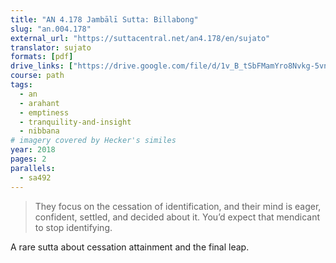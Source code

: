 ```yaml
---
title: "AN 4.178 Jambālī Sutta: Billabong"
slug: "an.004.178"
external_url: "https://suttacentral.net/an4.178/en/sujato"
translator: sujato
formats: [pdf]
drive_links: ["https://drive.google.com/file/d/1v_B_tSbFMamYro8Nvkg-5vnoWGEYzglZ"]
course: path
tags:
  - an
  - arahant
  - emptiness
  - tranquility-and-insight
  - nibbana
# imagery covered by Hecker's similes
year: 2018
pages: 2
parallels:
  - sa492
---
```


> They focus on the cessation of identification, and their mind is eager, confident, settled, and decided about it. You’d expect that mendicant to stop identifying.

A rare sutta about cessation attainment and the final leap.
